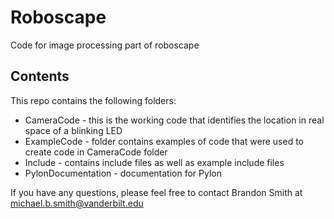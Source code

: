 # Roboscape
Code for image processing part of roboscape

## Contents
This repo contains the following folders:
* CameraCode - this is the working code that identifies the location in real space of a blinking LED
* ExampleCode - folder contains examples of code that were used to create code in CameraCode folder
* Include - contains include files as well as example include files
* PylonDocumentation - documentation for Pylon

If you have any questions, please feel free to contact Brandon Smith at michael.b.smith@vanderbilt.edu
